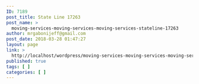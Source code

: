 ```yaml
---
ID: 7189
post_title: State Line 17263
post_name: >
  moving-services-moving-services-moving-services-stateline-17263
author: mrgabonijeff@gmail.com
post_date: 2018-03-28 01:47:27
layout: page
link: >
  http://localhost/wordpress/moving-services-moving-services-moving-services-stateline-17263/
published: true
tags: [ ]
categories: [ ]
---
```

